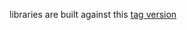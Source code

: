 libraries are built against this [tag version](https://github.com/adamhathcock/sharpcompress/tree/0.11)
